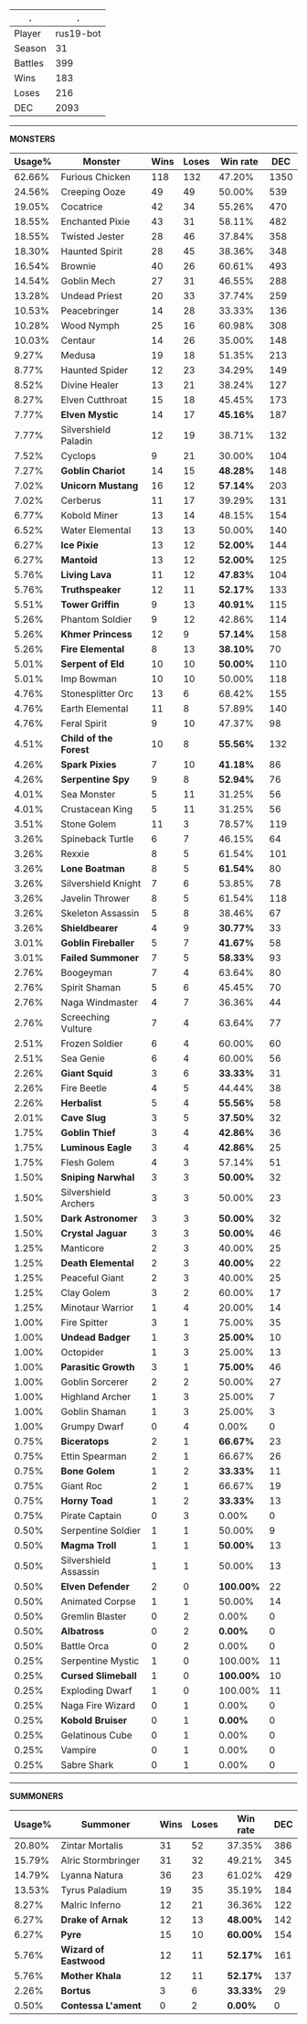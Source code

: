 .|.
|-|-
Player|rus19-bot
Season|31
Battles|399
Wins|183
Loses|216
DEC|2093

---
**MONSTERS**

Usage%|Monster|Wins|Loses|Win rate|DEC|
-|-|-|-|-|-|
62.66%|Furious Chicken|118|132|47.20%|1350|
24.56%|Creeping Ooze|49|49|50.00%|539|
19.05%|Cocatrice|42|34|55.26%|470|
18.55%|Enchanted Pixie|43|31|58.11%|482|
18.55%|Twisted Jester|28|46|37.84%|358|
18.30%|Haunted Spirit|28|45|38.36%|348|
16.54%|Brownie|40|26|60.61%|493|
14.54%|Goblin Mech|27|31|46.55%|288|
13.28%|Undead Priest|20|33|37.74%|259|
10.53%|Peacebringer|14|28|33.33%|136|
10.28%|Wood Nymph|25|16|60.98%|308|
10.03%|Centaur|14|26|35.00%|148|
9.27%|Medusa|19|18|51.35%|213|
8.77%|Haunted Spider|12|23|34.29%|149|
8.52%|Divine Healer|13|21|38.24%|127|
8.27%|Elven Cutthroat|15|18|45.45%|173|
7.77%|**Elven Mystic**|14|17|**45.16%**|187|
7.77%|Silvershield Paladin|12|19|38.71%|132|
7.52%|Cyclops|9|21|30.00%|104|
7.27%|**Goblin Chariot**|14|15|**48.28%**|148|
7.02%|**Unicorn Mustang**|16|12|**57.14%**|203|
7.02%|Cerberus|11|17|39.29%|131|
6.77%|Kobold Miner|13|14|48.15%|154|
6.52%|Water Elemental|13|13|50.00%|140|
6.27%|**Ice Pixie**|13|12|**52.00%**|144|
6.27%|**Mantoid**|13|12|**52.00%**|125|
5.76%|**Living Lava**|11|12|**47.83%**|104|
5.76%|**Truthspeaker**|12|11|**52.17%**|133|
5.51%|**Tower Griffin**|9|13|**40.91%**|115|
5.26%|Phantom Soldier|9|12|42.86%|114|
5.26%|**Khmer Princess**|12|9|**57.14%**|158|
5.26%|**Fire Elemental**|8|13|**38.10%**|70|
5.01%|**Serpent of Eld**|10|10|**50.00%**|110|
5.01%|Imp Bowman|10|10|50.00%|118|
4.76%|Stonesplitter Orc|13|6|68.42%|155|
4.76%|Earth Elemental|11|8|57.89%|140|
4.76%|Feral Spirit|9|10|47.37%|98|
4.51%|**Child of the Forest**|10|8|**55.56%**|132|
4.26%|**Spark Pixies**|7|10|**41.18%**|86|
4.26%|**Serpentine Spy**|9|8|**52.94%**|76|
4.01%|Sea Monster|5|11|31.25%|56|
4.01%|Crustacean King|5|11|31.25%|56|
3.51%|Stone Golem|11|3|78.57%|119|
3.26%|Spineback Turtle|6|7|46.15%|64|
3.26%|Rexxie|8|5|61.54%|101|
3.26%|**Lone Boatman**|8|5|**61.54%**|80|
3.26%|Silvershield Knight|7|6|53.85%|78|
3.26%|Javelin Thrower|8|5|61.54%|118|
3.26%|Skeleton Assassin|5|8|38.46%|67|
3.26%|**Shieldbearer**|4|9|**30.77%**|33|
3.01%|**Goblin Fireballer**|5|7|**41.67%**|58|
3.01%|**Failed Summoner**|7|5|**58.33%**|93|
2.76%|Boogeyman|7|4|63.64%|80|
2.76%|Spirit Shaman|5|6|45.45%|70|
2.76%|Naga Windmaster|4|7|36.36%|44|
2.76%|Screeching Vulture|7|4|63.64%|77|
2.51%|Frozen Soldier|6|4|60.00%|60|
2.51%|Sea Genie|6|4|60.00%|56|
2.26%|**Giant Squid**|3|6|**33.33%**|31|
2.26%|Fire Beetle|4|5|44.44%|38|
2.26%|**Herbalist**|5|4|**55.56%**|58|
2.01%|**Cave Slug**|3|5|**37.50%**|32|
1.75%|**Goblin Thief**|3|4|**42.86%**|36|
1.75%|**Luminous Eagle**|3|4|**42.86%**|25|
1.75%|Flesh Golem|4|3|57.14%|51|
1.50%|**Sniping Narwhal**|3|3|**50.00%**|32|
1.50%|Silvershield Archers|3|3|50.00%|23|
1.50%|**Dark Astronomer**|3|3|**50.00%**|32|
1.50%|**Crystal Jaguar**|3|3|**50.00%**|46|
1.25%|Manticore|2|3|40.00%|25|
1.25%|**Death Elemental**|2|3|**40.00%**|22|
1.25%|Peaceful Giant|2|3|40.00%|25|
1.25%|Clay Golem|3|2|60.00%|17|
1.25%|Minotaur Warrior|1|4|20.00%|14|
1.00%|Fire Spitter|3|1|75.00%|35|
1.00%|**Undead Badger**|1|3|**25.00%**|10|
1.00%|Octopider|1|3|25.00%|13|
1.00%|**Parasitic Growth**|3|1|**75.00%**|46|
1.00%|Goblin Sorcerer|2|2|50.00%|27|
1.00%|Highland Archer|1|3|25.00%|7|
1.00%|Goblin Shaman|1|3|25.00%|3|
1.00%|Grumpy Dwarf|0|4|0.00%|0|
0.75%|**Biceratops**|2|1|**66.67%**|23|
0.75%|Ettin Spearman|2|1|66.67%|26|
0.75%|**Bone Golem**|1|2|**33.33%**|11|
0.75%|Giant Roc|2|1|66.67%|19|
0.75%|**Horny Toad**|1|2|**33.33%**|13|
0.75%|Pirate Captain|0|3|0.00%|0|
0.50%|Serpentine Soldier|1|1|50.00%|9|
0.50%|**Magma Troll**|1|1|**50.00%**|13|
0.50%|Silvershield Assassin|1|1|50.00%|13|
0.50%|**Elven Defender**|2|0|**100.00%**|22|
0.50%|Animated Corpse|1|1|50.00%|14|
0.50%|Gremlin Blaster|0|2|0.00%|0|
0.50%|**Albatross**|0|2|**0.00%**|0|
0.50%|Battle Orca|0|2|0.00%|0|
0.25%|Serpentine Mystic|1|0|100.00%|11|
0.25%|**Cursed Slimeball**|1|0|**100.00%**|10|
0.25%|Exploding Dwarf|1|0|100.00%|11|
0.25%|Naga Fire Wizard|0|1|0.00%|0|
0.25%|**Kobold Bruiser**|0|1|**0.00%**|0|
0.25%|Gelatinous Cube|0|1|0.00%|0|
0.25%|Vampire|0|1|0.00%|0|
0.25%|Sabre Shark|0|1|0.00%|0|

---
**SUMMONERS**

Usage%|Summoner|Wins|Loses|Win rate|DEC|
-|-|-|-|-|-|
20.80%|Zintar Mortalis|31|52|37.35%|386|
15.79%|Alric Stormbringer|31|32|49.21%|345|
14.79%|Lyanna Natura|36|23|61.02%|429|
13.53%|Tyrus Paladium|19|35|35.19%|184|
8.27%|Malric Inferno|12|21|36.36%|122|
6.27%|**Drake of Arnak**|12|13|**48.00%**|142|
6.27%|**Pyre**|15|10|**60.00%**|154|
5.76%|**Wizard of Eastwood**|12|11|**52.17%**|161|
5.76%|**Mother Khala**|12|11|**52.17%**|137|
2.26%|**Bortus**|3|6|**33.33%**|29|
0.50%|**Contessa L'ament**|0|2|**0.00%**|0|
